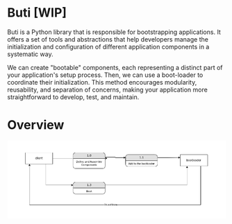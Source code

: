 Buti [WIP]
==========


Buti is a Python library that is responsible for bootstrapping applications. It offers a set of tools and abstractions that help developers manage the initialization and configuration of different application components in a systematic way.

We can create "bootable" components, each representing a distinct part of your application's setup process. Then, we can
use a boot-loader to coordinate their initialization. This method encourages modularity, reusability, and separation of concerns, making your application more straightforward to develop, test, and maintain. 


Overview
========

![Buti Overview](./docs/images/buti-overview.png)
